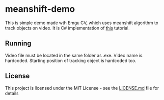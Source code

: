 # meanshift-demo

This is simple demo made wth Emgu CV, which uses meanshift algorithm to track objects on video.
It is C# implementation of [this](https://www.youtube.com/watch?v=EDT0vHsMy34) tutorial.

## Running

Video file must be located in the same folder as .exe.
Video name is hardcoded. 
Starting position of tracking object is hardcoded too.

## License

This project is licensed under the MIT License - see the [LICENSE.md](LICENSE.md) file for details